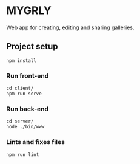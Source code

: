 # MYGRLY

Web app for creating, editing and sharing galleries.

## Project setup
```
npm install
```

### Run front-end
```
cd client/
npm run serve
```

### Run back-end
```
cd server/
node ./bin/www
```

### Lints and fixes files
```
npm run lint
```
